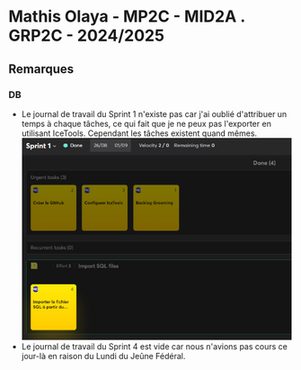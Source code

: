 # Mathis Olaya - MP2C - MID2A . GRP2C - 2024/2025 

## Remarques 

### DB
- Le journal de travail du Sprint 1 n'existe pas car j'ai oublié d'attribuer un temps à chaque tâches, ce qui fait que je ne peux pas l'exporter en utilisant IceTools. Cependant les tâches existent quand mêmes.
  ![Preuve que le sprint 1 devrait contenir des tâches](./DB/screenshots/sprint1.png)
- Le journal de travail du Sprint 4 est vide car nous n'avions pas cours ce jour-là en raison du Lundi du Jeûne Fédéral.
